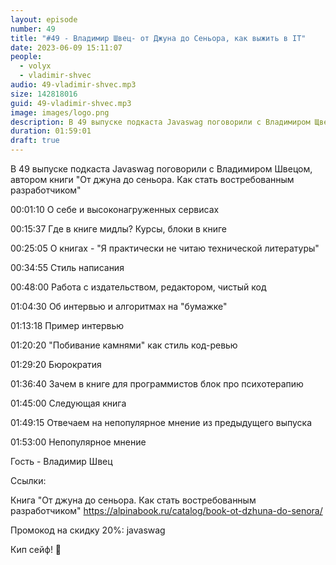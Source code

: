 ```yaml
---
layout: episode
number: 49
title: "#49 - Владимир Швец- от Джуна до Сеньора, как выжить в IT"
date: 2023-06-09 15:11:07
people:
  - volyx
  - vladimir-shvec
audio: 49-vladimir-shvec.mp3
size: 142818016
guid: 49-vladimir-shvec.mp3
image: images/logo.png
description: В 49 выпуске подкаста Javaswag поговорили с Владимиром Щвецем, автором книги "От джуна до сеньора. Как стать востребованным разработчиком"
duration: 01:59:01
draft: true
---
```


В 49 выпуске подкаста Javaswag поговорили с Владимиром Швецом, автором книги "От джуна до сеньора. Как стать востребованным разработчиком"


00:01:10 О себе и высоконагруженных сервисах

00:15:37 Где в книге мидлы? Курсы, блоки в книге

00:25:05 О книгах - "Я практически не читаю технической литературы"

00:34:55 Стиль написания

00:48:00 Работа с издательством, редактором, чистый код

01:04:30 Об интервью и алгоритмах на "бумажке"

01:13:18 Пример интервью

01:20:20 "Побивание камнями" как стиль код-ревью

01:29:20 Бюрократия

01:36:40 Зачем в книге для программистов блок про психотерапию

01:45:00 Следующая книга

01:49:15 Отвечаем на непопулярное мнение из предыдущего выпуска

01:53:00 Непопулярное мнение


Гость - Владимир Швец

Ссылки:

Книга "От джуна до сеньора. Как стать востребованным разработчиком" https://alpinabook.ru/catalog/book-ot-dzhuna-do-senora/

Промокод на скидку 20%: javaswag

Кип сейф! 🖖





